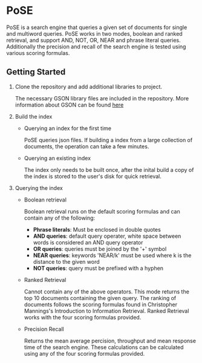 # PoSE
PoSE is a search engine that queries a given set of documents for single and multiword queries. PoSE works in two modes, boolean and ranked retrieval, and support AND, NOT, OR, NEAR and phrase literal queries. Additionally the precision and recall of the search engine is tested using various scoring formulas. 

## Getting Started
1. Clone the repository and add additional libraries to project. 
  
    The necessary GSON library files are included in the repository. More information about GSON can be found [here](https://github.com/google/gson)
  
2. Build the index
    - Querying an index for the first time
    
       PoSE queries json files. If building a index from a large collection of documents, the operation can take a few minutes.  
    - Querying an existing index
    
       The index only needs to be built once, after the inital build a copy of the index is stored to the user's disk for quick retrieval. 
       
3. Querying the index

    - Boolean retrieval 
    
       Boolean retrieval runs on the default scoring formulas and can contain any of the following:
       - **Phrase literals**: Must be enclosed in double quotes
       - **AND queries**: default query operater, white space between words is considered an AND query operator
       - **OR queries**: queries must be joined by the '+' symbol
       - **NEAR queries**: keywords 'NEAR/k' must be used where k is the distance to the given word
       - **NOT queries**: query must be prefixed with a hyphen 
    
    - Ranked Retrieval 
    
       Cannot contain any of the above operators. This mode returns the top 10 documents containing the given query. The ranking of documents follows the scoring formulas found in Christopher Mannings's Introduction to Information Retrieval. Ranked Retrieval works with the four scoring formulas provided.
    
    - Precision Recall
       
       Returns the mean average percision, throughput and mean response time of the search engine. These calculations can be calculated using any of the four scoring formulas provided. 

    
